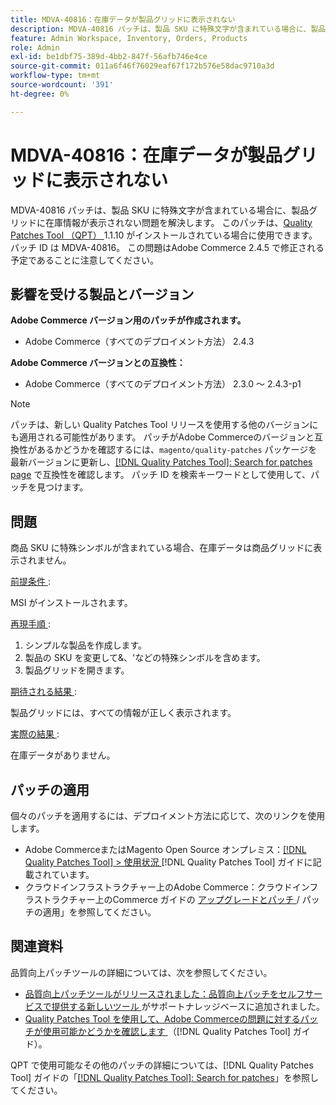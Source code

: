 ```yaml
---
title: MDVA-40816：在庫データが製品グリッドに表示されない
description: MDVA-40816 パッチは、製品 SKU に特殊文字が含まれている場合に、製品グリッドに在庫情報が表示されない問題を解決します。 このパッチは、[Quality Patches Tool （QPT） ] （https://experienceleague.adobe.com/en/docs/commerce-operations/tools/quality-patches-tool/quality-patches-tool-to-self-serve-quality-patches） 1.1.10 がインストールされている場合に利用できます。 パッチ ID は MDVA-40816。 この問題はAdobe Commerce 2.4.5 で修正される予定であることに注意してください。
feature: Admin Workspace, Inventory, Orders, Products
role: Admin
exl-id: be1dbf75-389d-4bb2-847f-56afb746e4ce
source-git-commit: 011a6f46f76029eaf67f172b576e58dac9710a3d
workflow-type: tm+mt
source-wordcount: '391'
ht-degree: 0%

---
```


# MDVA-40816：在庫データが製品グリッドに表示されない

MDVA-40816 パッチは、製品 SKU に特殊文字が含まれている場合に、製品グリッドに在庫情報が表示されない問題を解決します。 このパッチは、[Quality Patches Tool （QPT） ](https://experienceleague.adobe.com/en/docs/commerce-operations/tools/quality-patches-tool/quality-patches-tool-to-self-serve-quality-patches)1.1.10 がインストールされている場合に使用できます。 パッチ ID は MDVA-40816。 この問題はAdobe Commerce 2.4.5 で修正される予定であることに注意してください。

## 影響を受ける製品とバージョン

**Adobe Commerce バージョン用のパッチが作成されます。**

* Adobe Commerce（すべてのデプロイメント方法） 2.4.3

**Adobe Commerce バージョンとの互換性：**

* Adobe Commerce（すべてのデプロイメント方法） 2.3.0 ～ 2.4.3-p1

>[!NOTE]
>
>パッチは、新しい Quality Patches Tool リリースを使用する他のバージョンにも適用される可能性があります。 パッチがAdobe Commerceのバージョンと互換性があるかどうかを確認するには、`magento/quality-patches` パッケージを最新バージョンに更新し、[[!DNL Quality Patches Tool]: Search for patches page](https://experienceleague.adobe.com/en/docs/commerce-operations/tools/quality-patches-tool/quality-patches-tool-to-self-serve-quality-patches) で互換性を確認します。 パッチ ID を検索キーワードとして使用して、パッチを見つけます。

## 問題

商品 SKU に特殊シンボルが含まれている場合、在庫データは商品グリッドに表示されません。

<u> 前提条件 </u>:

MSI がインストールされます。

<u> 再現手順 </u>:

1. シンプルな製品を作成します。
1. 製品の SKU を変更して&amp;、&#39;などの特殊シンボルを含めます。
1. 製品グリッドを開きます。

<u> 期待される結果 </u>:

製品グリッドには、すべての情報が正しく表示されます。

<u> 実際の結果 </u>:

在庫データがありません。

## パッチの適用

個々のパッチを適用するには、デプロイメント方法に応じて、次のリンクを使用します。

* Adobe CommerceまたはMagento Open Source オンプレミス：[[!DNL Quality Patches Tool] > 使用状況 ](/help/tools/quality-patches-tool/usage.md) [!DNL Quality Patches Tool] ガイドに記載されています。
* クラウドインフラストラクチャー上のAdobe Commerce：クラウドインフラストラクチャー上のCommerce ガイドの [ アップグレードとパッチ ](https://experienceleague.adobe.com/docs/commerce-cloud-service/user-guide/develop/upgrade/apply-patches.html)/ パッチの適用」を参照してください。

## 関連資料

品質向上パッチツールの詳細については、次を参照してください。

* [ 品質向上パッチツールがリリースされました：品質向上パッチをセルフサービスで提供する新しいツール ](https://experienceleague.adobe.com/en/docs/commerce-operations/tools/quality-patches-tool/quality-patches-tool-to-self-serve-quality-patches) がサポートナレッジベースに追加されました。
* [Quality Patches Tool を使用して、Adobe Commerceの問題に対するパッチが使用可能かどうかを確認します ](/help/tools/quality-patches-tool/patches-available-in-qpt/check-patch-for-magento-issue-with-magento-quality-patches.md) （[!DNL Quality Patches Tool] ガイド）。

QPT で使用可能なその他のパッチの詳細については、[!DNL Quality Patches Tool] ガイドの「[[!DNL Quality Patches Tool]: Search for patches](https://experienceleague.adobe.com/tools/commerce-quality-patches/index.html)」を参照してください。
